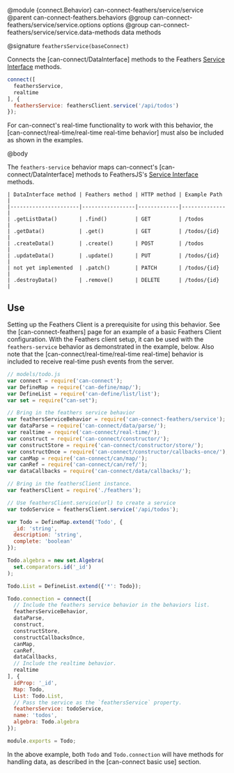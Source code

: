 @module {connect.Behavior} can-connect-feathers/service/service
@parent can-connect-feathers.behaviors
@group can-connect-feathers/service/service.options options
@group can-connect-feathers/service/service.data-methods data methods

@signature `feathersService(baseConnect)`

Connects the [can-connect/DataInterface] methods to the Feathers [Service Interface](https://docs.feathersjs.com/services/readme.html#service-methods) methods.

```js
connect([
  feathersService,
  realtime
], {
  feathersService: feathersClient.service('/api/todos')
});
```

For can-connect's real-time functionality to work with this behavior, the [can-connect/real-time/real-time real-time behavior] must also be included as shown in the examples. 

@body

The `feathers-service` behavior maps can-connect's [can-connect/DataInterface] methods to FeathersJS's [Service Interface](https://docs.feathersjs.com/services/readme.html#service-methods) methods.

``` 
| DataInterface method | Feathers method | HTTP method | Example Path |
|----------------------|-----------------|-------------|--------------|
| .getListData()       | .find()         | GET         | /todos       |
| .getData()           | .get()          | GET         | /todos/{id}  |
| .createData()        | .create()       | POST        | /todos       |
| .updateData()        | .update()       | PUT         | /todos/{id}  |
| not yet implemented  | .patch()        | PATCH       | /todos/{id}  |
| .destroyData()       | .remove()       | DELETE      | /todos/{id}  | 
```

## Use

Setting up the Feathers Client is a prerequisite for using this behavior.  See the [can-connect-feathers] page for an example of a basic Feathers Client configuration.  With the Feathers client setup, it can be used with the `feathers-service` behavior as demonstrated in the example, below.  Also note that the [can-connect/real-time/real-time real-time] behavior is included to receive real-time push events from the server. 

```js
// models/todo.js
var connect = require('can-connect');
var DefineMap = require('can-define/map/');
var DefineList = require('can-define/list/list');
var set = require("can-set");

// Bring in the feathers service behavior
var feathersServiceBehavior = require('can-connect-feathers/service');
var dataParse = require('can-connect/data/parse/');
var realtime = require('can-connect/real-time/');
var construct = require('can-connect/constructor/');
var constructStore = require('can-connect/constructor/store/');
var constructOnce = require('can-connect/constructor/callbacks-once/');
var canMap = require('can-connect/can/map/');
var canRef = require('can-connect/can/ref/');
var dataCallbacks = require('can-connect/data/callbacks/');

// Bring in the feathersClient instance.
var feathersClient = require('./feathers');

// Use feathersClient.service(url) to create a service
var todoService = feathersClient.service('/api/todos');

var Todo = DefineMap.extend('Todo', {
  _id: 'string',
  description: 'string',
  complete: 'boolean'
});

Todo.algebra = new set.Algebra(
  set.comparators.id('_id')
);

Todo.List = DefineList.extend({'*': Todo});

Todo.connection = connect([
  // Include the feathers service behavior in the behaviors list.
  feathersServiceBehavior,
  dataParse,
  construct,
  constructStore,
  constructCallbacksOnce,
  canMap,
  canRef,
  dataCallbacks,
  // Include the realtime behavior.
  realtime
], {
  idProp: '_id',
  Map: Todo,
  List: Todo.List,
  // Pass the service as the `feathersService` property.
  feathersService: todoService,
  name: 'todos',
  algebra: Todo.algebra
});

module.exports = Todo;
```

In the above example, both `Todo` and `Todo.connection` will have methods for handling data, as described in the [can-connect basic use] section.
